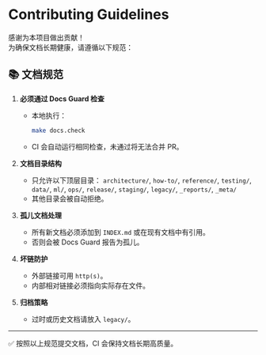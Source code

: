 # Contributing Guidelines

感谢为本项目做出贡献！  
为确保文档长期健康，请遵循以下规范：

## 📚 文档规范

1. **必须通过 Docs Guard 检查**
   - 本地执行：
     ```bash
     make docs.check
     ```
   - CI 会自动运行相同检查，未通过将无法合并 PR。

2. **文档目录结构**
   - 只允许以下顶层目录：
     `architecture/`, `how-to/`, `reference/`, `testing/`, `data/`, `ml/`, `ops/`, `release/`, `staging/`, `legacy/`, `_reports/`, `_meta/`
   - 其他目录会被自动拒绝。

3. **孤儿文档处理**
   - 所有新文档必须添加到 `INDEX.md` 或在现有文档中有引用。
   - 否则会被 Docs Guard 报告为孤儿。

4. **坏链防护**
   - 外部链接可用 `http(s)`。
   - 内部相对链接必须指向实际存在文件。

5. **归档策略**
   - 过时或历史文档请放入 `legacy/`。

---

✅ 按照以上规范提交文档，CI 会保持文档长期高质量。
